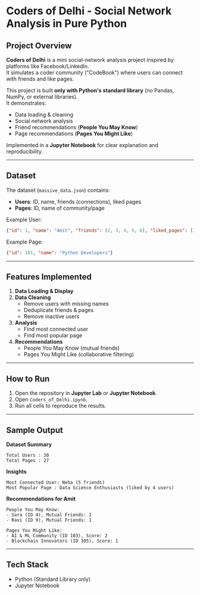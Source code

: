 # Coders of Delhi - Social Network Analysis in Pure Python

## Project Overview
**Coders of Delhi** is a mini social-network analysis project inspired by platforms like Facebook/LinkedIn.  
It simulates a coder community ("CodeBook") where users can connect with friends and like pages.  

This project is built **only with Python's standard library** (no Pandas, NumPy, or external libraries).  
It demonstrates:
- Data loading & cleaning
- Social network analysis
- Friend recommendations (**People You May Know**)
- Page recommendations (**Pages You Might Like**)

Implemented in a **Jupyter Notebook** for clear explanation and reproducibility.

---

## Dataset
The dataset (`massive_data.json`) contains:
- **Users**: ID, name, friends (connections), liked pages
- **Pages**: ID, name of community/page

Example User:
```json
{"id": 1, "name": "Amit", "friends": [2, 3, 4, 5, 6], "liked_pages": [101, 102]}
```

Example Page:
```json
{"id": 101, "name": "Python Developers"}
```

---

## Features Implemented
1. **Data Loading & Display**
2. **Data Cleaning**
   - Remove users with missing names
   - Deduplicate friends & pages
   - Remove inactive users
3. **Analysis**
   - Find most connected user
   - Find most popular page
4. **Recommendations**
   - People You May Know (mutual friends)
   - Pages You Might Like (collaborative filtering)

---

## How to Run
1. Open the repository in **Jupyter Lab** or **Jupyter Notebook**.
2. Open `Coders_of_Delhi.ipynb`.
3. Run all cells to reproduce the results.

---

## Sample Output
**Dataset Summary**
```
Total Users : 30
Total Pages : 27
```

**Insights**
```
Most Connected User: Neha (5 friends)
Most Popular Page : Data Science Enthusiasts (liked by 4 users)
```

**Recommendations for Amit**
```
People You May Know:
- Sara (ID 4), Mutual Friends: 2
- Ravi (ID 9), Mutual Friends: 1

Pages You Might Like:
- AI & ML Community (ID 103), Score: 2
- Blockchain Innovators (ID 105), Score: 1
```

---

## Tech Stack
- Python (Standard Library only)
- Jupyter Notebook

